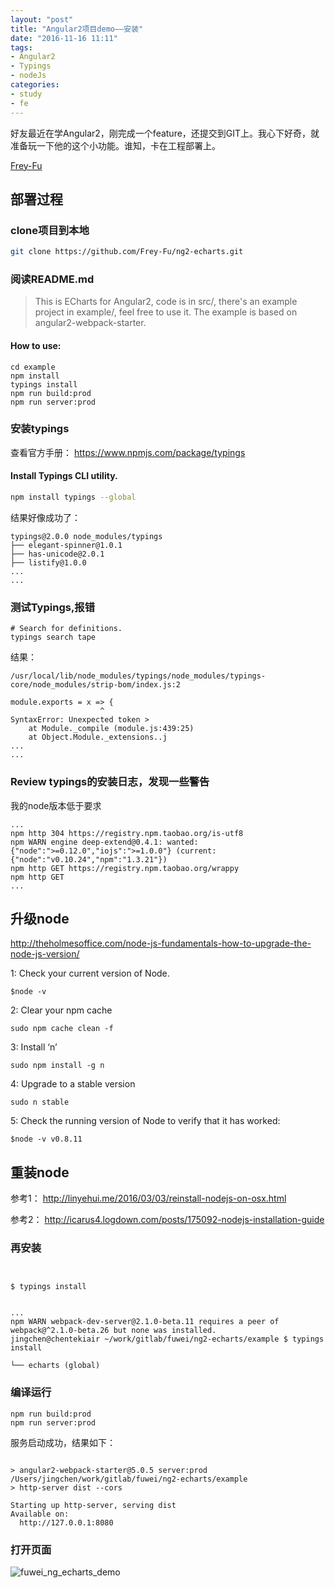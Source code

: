 ```yaml
---
layout: "post"
title: "Angular2项目demo——安装"
date: "2016-11-16 11:11"
tags:
- Angular2
- Typings
- nodeJs
categories:
- study
- fe
---
```


好友最近在学Angular2，刚完成一个feature，还提交到GIT上。我心下好奇，就准备玩一下他的这个小功能。谁知，卡在工程部署上。

[Frey-Fu][e43976ac]

  [e43976ac]: https://github.com/Frey-Fu/ng2-echarts "Frey-Fu's ng2-echars"


## 部署过程
### clone项目到本地
  ```bash
git clone https://github.com/Frey-Fu/ng2-echarts.git
  ```

### 阅读README.md

> This is ECharts for Angular2, code is in src/, there's an example project in example/, feel free to use it. The example is based on angular2-webpack-starter.

#### How to use:
```
cd example
npm install
typings install
npm run build:prod
npm run server:prod
```

### 安装typings

查看官方手册：
https://www.npmjs.com/package/typings

#### Install Typings CLI utility.
``` bash
npm install typings --global
```
结果好像成功了：
```
typings@2.0.0 node_modules/typings
├── elegant-spinner@1.0.1
├── has-unicode@2.0.1
├── listify@1.0.0
...
...

```

### 测试Typings,报错

```
# Search for definitions.
typings search tape
```

结果：

```
/usr/local/lib/node_modules/typings/node_modules/typings-core/node_modules/strip-bom/index.js:2

module.exports = x => {
                    ^
SyntaxError: Unexpected token >
    at Module._compile (module.js:439:25)
    at Object.Module._extensions..j
...
...

```
### Review typings的安装日志，发现一些警告

我的node版本低于要求
```
...
npm http 304 https://registry.npm.taobao.org/is-utf8
npm WARN engine deep-extend@0.4.1: wanted: {"node":">=0.12.0","iojs":">=1.0.0"} (current: {"node":"v0.10.24","npm":"1.3.21"})
npm http GET https://registry.npm.taobao.org/wrappy
npm http GET
...
```

## 升级node

http://theholmesoffice.com/node-js-fundamentals-how-to-upgrade-the-node-js-version/

1: Check your current version of Node.

```
$node -v
```
2: Clear your npm cache
```
sudo npm cache clean -f  
```

3: Install ‘n’
```
sudo npm install -g n
```

4: Upgrade to a stable version
```
sudo n stable  

```
5: Check the running version of Node to verify that it has worked:
```
$node -v v0.8.11
```

## 重装node

参考1： http://linyehui.me/2016/03/03/reinstall-nodejs-on-osx.html

参考2： http://icarus4.logdown.com/posts/175092-nodejs-installation-guide

### 再安装

```


$ typings install


...
npm WARN webpack-dev-server@2.1.0-beta.11 requires a peer of webpack@^2.1.0-beta.26 but none was installed.
jingchen@chentekiair ~/work/gitlab/fuwei/ng2-echarts/example $ typings install

└── echarts (global)
```

### 编译运行
```
npm run build:prod
npm run server:prod
```

服务启动成功，结果如下：

```

> angular2-webpack-starter@5.0.5 server:prod /Users/jingchen/work/gitlab/fuwei/ng2-echarts/example
> http-server dist --cors

Starting up http-server, serving dist
Available on:
  http://127.0.0.1:8080
```

### 打开页面

![fuwei_ng_echarts_demo](http://ogqir9ige.bkt.clouddn.com/826660e135fa7da8393a25133803a9da.png)
